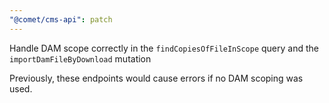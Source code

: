 ```yaml
---
"@comet/cms-api": patch
---
```


Handle DAM scope correctly in the `findCopiesOfFileInScope` query and the `importDamFileByDownload` mutation

Previously, these endpoints would cause errors if no DAM scoping was used.
